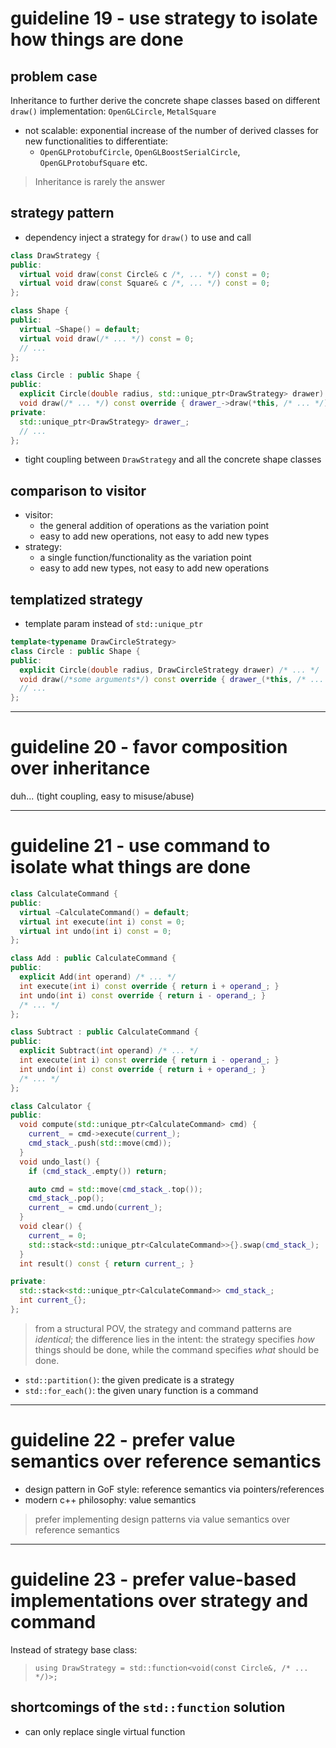 # guideline 19 - use strategy to isolate how things are done

## problem case

Inheritance to further derive the concrete shape classes based on different
`draw()` implementation: `OpenGLCircle`, `MetalSquare`

- not scalable: exponential increase of the number of derived classes for new
  functionalities to differentiate:
    - `OpenGLProtobufCircle`, `OpenGLBoostSerialCircle`, `OpenGLProtobufSquare`
      etc.

> Inheritance is rarely the answer

## strategy pattern

- dependency inject a strategy for `draw()` to use and call

```cpp
class DrawStrategy {
public:
  virtual void draw(const Circle& c /*, ... */) const = 0;
  virtual void draw(const Square& c /*, ... */) const = 0;
};

class Shape {
public:
  virtual ~Shape() = default;
  virtual void draw(/* ... */) const = 0;
  // ...
};

class Circle : public Shape {
public:
  explicit Circle(double radius, std::unique_ptr<DrawStrategy> drawer) /* ... */
  void draw(/* ... */) const override { drawer_->draw(*this, /* ... */); }
private:
  std::unique_ptr<DrawStrategy> drawer_;
  // ...
};
```

- tight coupling between `DrawStrategy` and all the concrete shape classes

## comparison to visitor

- visitor:
    - the general addition of operations as the variation point
    - easy to add new operations, not easy to add new types
- strategy:
    - a single function/functionality as the variation point
    - easy to add new types, not easy to add new operations

## templatized strategy

- template param instead of `std::unique_ptr`

```cpp
template<typename DrawCircleStrategy>
class Circle : public Shape {
public:
  explicit Circle(double radius, DrawCircleStrategy drawer) /* ... */
  void draw(/*some arguments*/) const override { drawer_(*this, /* ... */); }
  // ...
};
```

---

# guideline 20 - favor composition over inheritance

duh... (tight coupling, easy to misuse/abuse)

---

# guideline 21 - use command to isolate what things are done

```cpp
class CalculateCommand {
public:
  virtual ~CalculateCommand() = default;
  virtual int execute(int i) const = 0;
  virtual int undo(int i) const = 0;
};

class Add : public CalculateCommand {
public:
  explicit Add(int operand) /* ... */
  int execute(int i) const override { return i + operand_; }
  int undo(int i) const override { return i - operand_; }
  /* ... */
};

class Subtract : public CalculateCommand {
public:
  explicit Subtract(int operand) /* ... */
  int execute(int i) const override { return i - operand_; }
  int undo(int i) const override { return i + operand_; }
  /* ... */
};

class Calculator {
public:
  void compute(std::unique_ptr<CalculateCommand> cmd) {
    current_ = cmd->execute(current_);
    cmd_stack_.push(std::move(cmd));
  }
  void undo_last() {
    if (cmd_stack_.empty()) return;

    auto cmd = std::move(cmd_stack_.top());
    cmd_stack_.pop();
    current_ = cmd.undo(current_);
  }
  void clear() {
    current_ = 0;
    std::stack<std::unique_ptr<CalculateCommand>>{}.swap(cmd_stack_);
  }
  int result() const { return current_; }

private:
  std::stack<std::unique_ptr<CalculateCommand>> cmd_stack_;
  int current_{};
};
```

> from a structural POV, the strategy and command patterns are *identical*; the
> difference lies in the intent: the strategy specifies *how* things should be
> done, while the command specifies *what* should be done.

- `std::partition()`: the given predicate is a strategy
- `std::for_each()`: the given unary function is a command

---

# guideline 22 - prefer value semantics over reference semantics

- design pattern in GoF style: reference semantics via pointers/references
- modern c++ philosophy: value semantics

> prefer implementing design patterns via value semantics over reference
> semantics

---

# guideline 23 - prefer value-based implementations over strategy and command

Instead of strategy base class:

> `using DrawStrategy = std::function<void(const Circle&, /* ... */)>;`

## shortcomings of the `std::function` solution

- can only replace single virtual function
